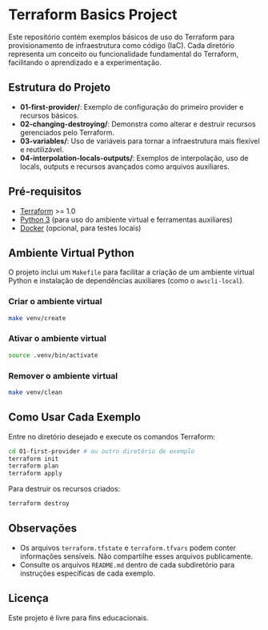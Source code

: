 # Terraform Basics Project

Este repositório contém exemplos básicos de uso do Terraform para provisionamento de infraestrutura como código (IaC). Cada diretório representa um conceito ou funcionalidade fundamental do Terraform, facilitando o aprendizado e a experimentação.

## Estrutura do Projeto

- **01-first-provider/**: Exemplo de configuração do primeiro provider e recursos básicos.
- **02-changing-destroying/**: Demonstra como alterar e destruir recursos gerenciados pelo Terraform.
- **03-variables/**: Uso de variáveis para tornar a infraestrutura mais flexível e reutilizável.
- **04-interpolation-locals-outputs/**: Exemplos de interpolação, uso de locals, outputs e recursos avançados como arquivos auxiliares.

## Pré-requisitos

- [Terraform](https://www.terraform.io/downloads.html) >= 1.0
- [Python 3](https://www.python.org/downloads/) (para uso do ambiente virtual e ferramentas auxiliares)
- [Docker](https://www.docker.com/) (opcional, para testes locais)

## Ambiente Virtual Python

O projeto inclui um `Makefile` para facilitar a criação de um ambiente virtual Python e instalação de dependências auxiliares (como o `awscli-local`).

### Criar o ambiente virtual

```sh
make venv/create
```

### Ativar o ambiente virtual

```sh
source .venv/bin/activate
```

### Remover o ambiente virtual

```sh
make venv/clean
```

## Como Usar Cada Exemplo

Entre no diretório desejado e execute os comandos Terraform:

```sh
cd 01-first-provider # ou outro diretório de exemplo
terraform init
terraform plan
terraform apply
```

Para destruir os recursos criados:

```sh
terraform destroy
```

## Observações

- Os arquivos `terraform.tfstate` e `terraform.tfvars` podem conter informações sensíveis. Não compartilhe esses arquivos publicamente.
- Consulte os arquivos `README.md` dentro de cada subdiretório para instruções específicas de cada exemplo.

## Licença

Este projeto é livre para fins educacionais.
